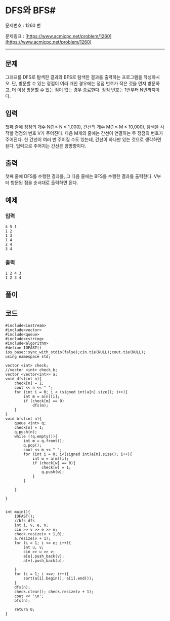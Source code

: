 #  DFS와 BFS#

문제번호 : 1260 번

문제링크 : [https://www.acmicpc.net/problem/1260](https://www.acmicpc.net/problem/1260)

----------

## 문제 ##

그래프를 DFS로 탐색한 결과와 BFS로 탐색한 결과를 출력하는 프로그램을 작성하시오. 단, 방문할 수 있는 정점이 여러 개인 경우에는 정점 번호가 작은 것을 먼저 방문하고, 더 이상 방문할 수 있는 점이 없는 경우 종료한다. 정점 번호는 1번부터 N번까지이다.



## 입력 ##

첫째 줄에 정점의 개수 N(1 ≤ N ≤ 1,000), 간선의 개수 M(1 ≤ M ≤ 10,000), 탐색을 시작할 정점의 번호 V가 주어진다. 다음 M개의 줄에는 간선이 연결하는 두 정점의 번호가 주어진다. 한 간선이 여러 번 주어질 수도 있는데, 간선이 하나만 있는 것으로 생각하면 된다. 입력으로 주어지는 간선은 양방향이다.




## 출력 ##

첫째 줄에 DFS를 수행한 결과를, 그 다음 줄에는 BFS를 수행한 결과를 출력한다. V부터 방문된 점을 순서대로 출력하면 된다.




## 예제 ##
### 입력 ###

	4 5 1
	1 2
	1 3
	1 4
	2 4
	3 4

### 출력 ###

	1 2 4 3
	1 2 3 4

## 풀이 ##
## 코드 ##


	#include<iostream>
	#include<vector>
	#include<queue>
	#include<cstring>
	#include<algorithm>
	#define IOFAST() ios_base::sync_with_stdio(false);cin.tie(NULL);cout.tie(NULL);
	using namespace std;
	
	vector <int> check;
	//vector <int> check_b;
	vector <vector<int>> a;
	void dfs(int n){
		check[n] = 1;
		cout << n << " ";
		for (int i = 0; i < (signed int)a[n].size(); i++){
			int m = a[n][i];
			if (check[m] == 0)
				dfs(m);
		}
	}
	void bfs(int n){
		queue <int> q;
		check[n] = 1;
		q.push(n);
		while (!q.empty()){
			int m = q.front();
			q.pop();
			cout << m << " ";
			for (int i = 0; i<(signed int)a[m].size(); i++){
				int w = a[m][i];
				if (check[w] == 0){
					check[w] = 1;
					q.push(w);
				}
			}
	
		}
	
	}


	int main(){
		IOFAST();
		//bfs dfs
		int i, v, e, n;
		cin >> v >> e >> n;
		check.resize(v + 1,0);
		a.resize(v + 1);
		for (i = 1; i <= e; i++){
			int u, v;
			cin >> u >> v;
			a[u].push_back(v);
			a[v].push_back(u);
	
		}
		for (i = 1; i <=v; i++){
			sort(a[i].begin(), a[i].end());
		}
		dfs(n);
		check.clear(); check.resize(v + 1);
		cout << '\n';
		bfs(n);
	
		return 0;
	}

​	
​	
